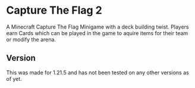 # Capture The Flag 2

A Minecraft Capture The Flag Minigame with a deck building twist. Players earn Cards which can be played in the game to aquire items for their team or modify the arena.

## Version

This was made for 1.21.5 and has not been tested on any other versions as of yet.
